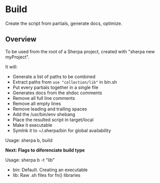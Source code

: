 # Build

Create the script from partials, generate docs, optimize.

## Overview

To be used from the root of a Sherpa project,
created with "sherpa new myProject".

It will:

* Generate a list of paths to be combined
* Extract paths from `use "collection/lib"` in bin.sh
* Put every partials together in a single file
* Generates docs from the shdoc comments
* Remove all full line comments
* Remove all empty lines
* Remove leading and trailing spaces
* Add the /usr/bin/env shebang
* Place the resulted script in target/local
* Make it executable
* Symlnk it to ~/.sherpa/bin for global availability

Usage: sherpa b, build


**Next: Flags to diferenciate build type**

Usage: sherpa b -t "lib"

- bin: Default. Creating an executable
- lib: Raw .sh files for fn() libraries


